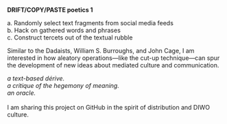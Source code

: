 <b>DRIFT/COPY/PASTE poetics 1</b>

a.	Randomly select text fragments from social media feeds<br>
b.	Hack on gathered words and phrases<br>
c.	Construct tercets out of the textual rubble<br>

Similar to the Dadaists, William S. Burroughs, and John Cage, I am interested in how aleatory operations—like the cut-up technique—can spur the development of new ideas about mediated culture and communication.

<i>a text-based dérive.<br>
a critique of the hegemony of meaning.<br>
an oracle.</i>
<br>
<br>
I am sharing this project on GitHub in the spirit of distribution and DIWO culture.


